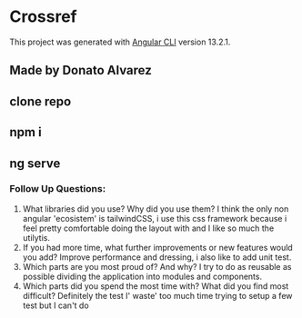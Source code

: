 # Crossref

This project was generated with [Angular CLI](https://github.com/angular/angular-cli) version 13.2.1.
 
## Made by Donato Alvarez

## clone repo
## npm i
## ng serve

### Follow Up Questions:

1. What libraries did you use? Why did you use them? 
  I think the only non angular 'ecosistem' is tailwindCSS, i use this css framework because i feel pretty comfortable 
  doing the layout with and I like so much the utilytis.
3. If you had more time, what further improvements or new features would you add?
  Improve performance and dressing, i also like to add unit test.
5. Which parts are you most proud of? And why?
  I try to do as reusable as possible dividing the application into modules and components.
7. Which parts did you spend the most time with? What did you find most difficult?
  Definitely the test I' waste' too much time trying to setup a few test but I can't do

